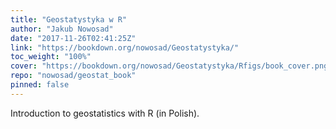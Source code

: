 ```yaml
---
title: "Geostatystyka w R"
author: "Jakub Nowosad"
date: "2017-11-26T02:41:25Z"
link: "https://bookdown.org/nowosad/Geostatystyka/"
toc_weight: "100%"
cover: "https://bookdown.org/nowosad/Geostatystyka/Rfigs/book_cover.png"
repo: "nowosad/geostat_book"
pinned: false
---
```


Introduction to geostatistics with R (in Polish).
